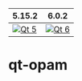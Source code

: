 | 5.15.2                          |  6.0.2                        |
| ------------------------------- | ------------------------------|
| [![Qt 5][2]][1]                 | [![Qt 6][3]][1]               |

[1]:  https://github.com/Kakadu/qt-opam/actions
[2]:  https://github.com/Kakadu/qt-opam/actions/workflows/v5.15.2.yml/badge.svg?branch=master
[3]:  https://github.com/Kakadu/qt-opam/actions/workflows/v6.0.2.yml/badge.svg?branch=master

# qt-opam
